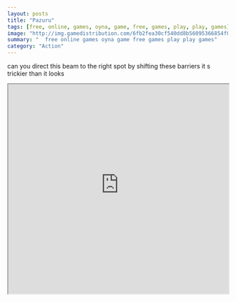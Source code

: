 ```yaml
---
layout: posts
title: "Pazuru"
tags: [free, online, games, oyna, game, free, games, play, play, games]
image: "http://img.gamedistribution.com/6fb2fea30cf540dd8b56095366854f03.jpg"
summary: "  free online games oyna game free games play play games"
category: "Action"
---
```


can you direct this beam to the right spot by shifting these barriers it s trickier than it looks

<iframe width="100%" height="480px;" src="http://flash.gamedistribution.com?game=6fb2fea30cf540dd8b56095366854f03"></iframe>